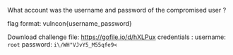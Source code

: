 What account was the username and password of the compromised user ?

flag format: vulncon{username_password}

Download challenge file: https://gofile.io/d/hXLPux
credentials : username: `root` 
              password: `i\/WH"VJvY5_M55qfe9<`
